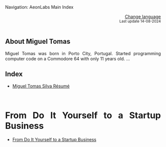 Navigation: AeonLabs Main Index


<div align="right">
 <a href="https://github-com.translate.goog/aeonSolutions/aeonSolutions/blob/main/aeonSolutions-Main-Index.md?_x_tr_sl=en&_x_tr_tl=nl&_x_tr_hl=en&_x_tr_pto=wapp">Change language</a> <br>
<sup>Last update 14-08-2024</sup> 
</div>

<br>

<div align="justify">

## About Miguel Tomas
Miguel Tomas was born in Porto City, Portugal. Started programming computer code on a Commodore 64 with only 11 years old. 
... 
 
## Index
- [Miguel Tomas Silva Résumé](https://github.com/aeonSolutions)

<br>

# From Do It Yourself to a Startup Business
- [From Do It Yourself to a Startup Business](https://github.com/aeonSolutions/aeonSolutions/blob/main/open-innovation-book-index.md) 

</div>

